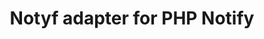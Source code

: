 ---
permalink: /docs/adapter/notyf/
title: Notyf adapter for PHP Notify
published_at: 2020-11-28
updated_at: 2020-11-28
---